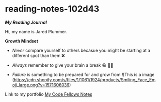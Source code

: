 # reading-notes-102d43
***My Reading Journal***

Hi, my name is Jared Plummer.

**Growth Mindset**

- *Never* compare yourself to others becasue you might be starting at a different spot than them :x:

- *Always* remember to give your brain a break :grinning: :face_with_spiral_eyes:

- *Failure* is something to be prepared for and grow from ![This is a image (https://cdn.shopify.com/s/files/1/1061/1924/products/Smiling_Face_Emoji_large.png?v=1571606036)


Link to my portfolio [My Code Fellows Notes](https://github.com/JaredPlummer5)

